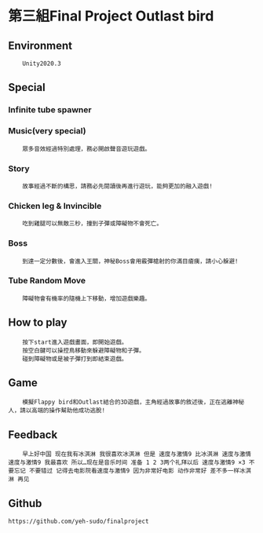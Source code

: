 # 第三組Final Project Outlast bird

## Environment
        Unity2020.3

## Special
### Infinite tube spawner

### Music(very special)
        眾多音效經過特別處理，務必開啟聲音遊玩遊戲。

### Story
        故事經過不斷的構思，請務必先閱讀後再進行遊玩，能夠更加的融入遊戲!

### Chicken leg & Invincible
        吃到雞腿可以無敵三秒，撞到子彈或障礙物不會死亡。

### Boss
        到達一定分數後，會進入王關，神秘Boss會用霰彈槍射的你滿目瘡痍，請小心躲避!

### Tube Random Move
        障礙物會有機率的隨機上下移動，增加遊戲樂趣。

## How to play
        按下start進入遊戲畫面，即開始遊戲。
        按空白鍵可以操控鳥移動來躲避障礙物和子彈。
        碰到障礙物或是被子彈打到即結束遊戲。


## Game
        模擬Flappy bird和Outlast結合的3D遊戲，主角經過故事的敘述後，正在逃離神秘人，請以高端的操作幫助他成功逃脫!

## Feedback
        早上好中国 现在我有冰淇淋 我很喜欢冰淇淋 但是 速度与激情9 比冰淇淋 速度与激情 速度与激情9 我最喜欢 所以…现在是音乐时间 准备 1 2 3两个礼拜以后 速度与激情9 ×3 不要忘记 不要错过 记得去电影院看速度与激情9 因为非常好电影 动作非常好 差不多一样冰淇淋 再见

## Github
	https://github.com/yeh-sudo/finalproject